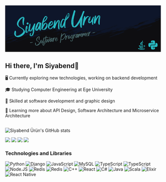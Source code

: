 [<img src="BANNER.png" />](https://github.com/urunsiyabend)
<br>

## Hi there, I'm Siyabend👋

🖥️ Currently exploring new technologies, working on backend development

🎓 Studying Computer Engineering at Ege University

💯 Skilled at software development and graphic design

🌱 Learning more about API Design, Software Architecture and Microservice Architecture
<br>
<br>

![Siyabend Ürün's GitHub stats](https://github-readme-stats.vercel.app/api?username=urunsiyabend&show_icons=true&theme=gotham)

[<img src="https://img.shields.io/badge/Instagram-E4405F?style=for-the-badge&logo=instagram&logoColor=white"/>](https://www.instagram.com/sybnd_urun/)
[<img src="https://img.shields.io/badge/LinkedIn-0077B5?style=for-the-badge&logo=linkedin&logoColor=white"/>](https://www.linkedin.com/in/siyabend-urun)
[<img src="https://img.shields.io/badge/Gmail-D14836?style=for-the-badge&logo=gmail&logoColor=white"/>](mailto:urunsiyabend@gmail.com)
[<img src="https://img.shields.io/badge/Steam-000000?style=for-the-badge&logo=steam&logoColor=white"/>](https://steamcommunity.com/profiles/76561198860354548/)

### Technologies and Libraries
![Python](https://img.shields.io/badge/Python-3776AB?style=for-the-badge&logo=python&logoColor=white)
![Django](https://img.shields.io/badge/Django-092E20?style=for-the-badge&logo=django&logoColor=white)
![JavaScript](https://img.shields.io/badge/JavaScript-F7DF1E?style=for-the-badge&logo=javascript&logoColor=black)
![MySQL](https://img.shields.io/badge/MySQL-00000F?style=for-the-badge&logo=mysql&logoColor=white)
![TypeScript](https://img.shields.io/badge/TypeScript-007ACC?style=for-the-badge&logo=typescript&logoColor=white)
![TypeScript](https://img.shields.io/badge/PostgreSQL-316192?style=for-the-badge&logo=postgresql&logoColor=white)
![Node.JS](https://img.shields.io/badge/Node.js-43853D?style=for-the-badge&logo=node.js&logoColor=white)
![Redis](https://img.shields.io/badge/redis-%23DD0031.svg?&style=for-the-badge&logo=redis&logoColor=white)
![Redis](https://img.shields.io/badge/Express.js-404D59?style=for-the-badge)
![C++](https://img.shields.io/badge/C%2B%2B-00599C?style=for-the-badge&logo=c%2B%2B&logoColor=white)
![React](https://img.shields.io/badge/React-20232A?style=for-the-badge&logo=react&logoColor=61DAFB)
![C#](https://img.shields.io/badge/C%23-239120?style=for-the-badge&logo=c-sharp&logoColor=white)
![Java](https://img.shields.io/badge/Java-ED8B00?style=for-the-badge&logo=openjdk&logoColor=white)
![Scala](https://img.shields.io/badge/Scala-DC322F?style=for-the-badge&logo=scala&logoColor=white)
![Elixir](https://img.shields.io/badge/Elixir-4B275F?style=for-the-badge&logo=elixir&logoColor=white)
![React Native](https://img.shields.io/badge/React_Native-20232A?style=for-the-badge&logo=react&logoColor=61DAFB)
